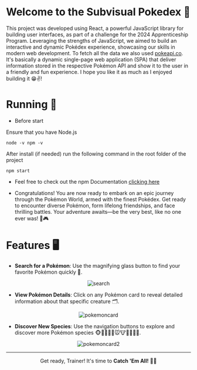 # Welcome to the Subvisual Pokedex 📲

This project was developed using React, a powerful JavaScript library for building user interfaces, as part of a challenge for the 2024 Apprenticeship Program. Leveraging the strengths of JavaScript, we aimed to build an interactive and dynamic Pokédex experience, showcasing our skills in modern web development. To fetch all the data we also used <a href="https://pokeapi.co/">pokeapi.co</a>. It's basically a dynamic single-page web application (SPA)  that deliver information stored in the respective Pokémon API and show it to the user in a friendly and fun experience. I hope you like it as much as I enjoyed building it 😁✌️!

# Running 🚀
- Before start
 <p> Ensure that you have Node.js  </p> 
 
  `node -v
  npm -v`
  
 <p>After install (if needed) run the following command in the root folder of the project </p> 

`npm start`

- Feel free to check out the npm Documentation <a href="https://docs.npmjs.com/cli/v10/commands/npm-install">clicking here</a>

- Congratulations! You are now ready to embark on an epic journey through the Pokémon World, armed with the finest Pokédex. Get ready to encounter diverse Pokémon, form lifelong friendships, and face thrilling battles. Your adventure awaits—be the very best, like no one ever was! 🌟🎮

# Features 🖥️
- **Search for a Pokémon**: Use the magnifying glass button to find your favorite Pokémon quickly 🔎.


<div align="center">


![search](https://github.com/user-attachments/assets/3e72a390-d083-480e-806d-d9fa28bc1268)


</div>


- **View Pokémon Details**: Click on any Pokémon card to reveal detailed information about that specific creature 🗂️.


<div align="center">

![pokemoncard](https://github.com/user-attachments/assets/b9d9f65a-506a-4abe-b7b9-54740137d495)


</div>
  

- **Discover New Species**: Use the navigation buttons to explore and discover more Pokémon species 🐵🐺🦁🐯🦊🐭🐮🐻🐨🐼🐸.
<div align="center">

![pokemoncard2](https://github.com/user-attachments/assets/c8d3e145-b7ee-46df-b3e7-b9d6b688ead6)


</div>

---
<p align="center">Get ready, Trainer! It's time to <strong>Catch 'Em All!</strong> 🎯🔥</p>
